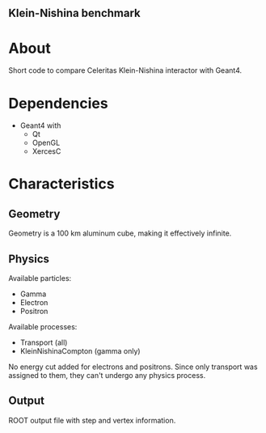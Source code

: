 Klein-Nishina benchmark
-----------------------

# About

Short code to compare Celeritas Klein-Nishina interactor with
Geant4.

# Dependencies

- Geant4 with
  - Qt
  - OpenGL
  - XercesC

# Characteristics

## Geometry
Geometry is a 100 km aluminum cube, making it effectively infinite.

## Physics
Available particles:
- Gamma
- Electron
- Positron

Available processes:
- Transport (all)
- KleinNishinaCompton (gamma only)

No energy cut added for electrons and positrons. Since only transport
was assigned to them, they can't undergo any physics process.

## Output
ROOT output file with step and vertex information.

